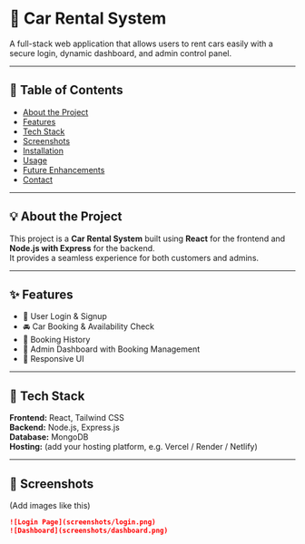 # 🚗 Car Rental System

A full-stack web application that allows users to rent cars easily with a secure login, dynamic dashboard, and admin control panel.

---

## 📜 Table of Contents
- [About the Project](#about-the-project)
- [Features](#features)
- [Tech Stack](#tech-stack)
- [Screenshots](#screenshots)
- [Installation](#installation)
- [Usage](#usage)
- [Future Enhancements](#future-enhancements)
- [Contact](#contact)

---

## 💡 About the Project
This project is a **Car Rental System** built using **React** for the frontend and **Node.js with Express** for the backend.  
It provides a seamless experience for both customers and admins.

---

## ✨ Features
- 🔐 User Login & Signup  
- 🚘 Car Booking & Availability Check  
- 📅 Booking History  
- 🧾 Admin Dashboard with Booking Management  
- 🎨 Responsive UI  

---

## 🧰 Tech Stack
**Frontend:** React, Tailwind CSS  
**Backend:** Node.js, Express.js  
**Database:** MongoDB  
**Hosting:** (add your hosting platform, e.g. Vercel / Render / Netlify)

---

## 📸 Screenshots
(Add images like this)
```md
![Login Page](screenshots/login.png)
![Dashboard](screenshots/dashboard.png)
